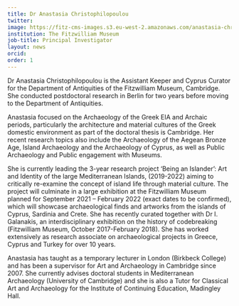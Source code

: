```yaml
---
title: Dr Anastasia Christophilopoulou
twitter:
image: https://fitz-cms-images.s3.eu-west-2.amazonaws.com/anastasia-christophilopoulou_2.jpg
institution: The Fitzwilliam Museum
job-title: Principal Investigator
layout: news
orcid:
order: 1
---
```


Dr Anastasia Christophilopoulou is the Assistant Keeper and Cyprus Curator for the Department of Antiquities of the Fitzwilliam Museum, Cambridge. She conducted postdoctoral research in Berlin for two years before moving to the Department of Antiquities.

Anastasia focused on the Archaeology of the Greek EIA and Archaic periods, particularly the architecture and material cultures of the Greek domestic environment as part of the doctoral thesis is Cambridge. Her recent research topics also include the Archaeology of the Aegean Bronze Age, Island Archaeology and the Archaeology of Cyprus, as well as Public Archaeology and Public engagement with Museums.

She is currently leading the 3-year research project ‘Being an Islander’: Art and Identity of the large Mediterranean Islands, (2019-2022) aiming to critically re-examine the concept of island life through material culture. The project will culminate in a large exhibition at the Fitzwilliam Museum planned for September 2021 – February 2022 (exact dates to be confirmed), which will showcase archaeological finds and artworks from the islands of Cyprus, Sardinia and Crete. She has recently curated together with Dr I. Galanakis, an interdisciplinary exhibition on the history of codebreaking (Fitzwilliam Museum, October 2017-February 2018). She has worked extensively as research associate on archaeological projects in Greece, Cyprus and Turkey for over 10 years.

Anastasia has taught as a temporary lecturer in London (Birkbeck College) and has been a supervisor for Art and Archaeology in Cambridge since 2007. She currently advises doctoral students in Mediterranean Archaeology (University of Cambridge) and she is also a Tutor for Classical Art and Archaeology for the Institute of Continuing Education, Madingley Hall.
